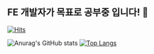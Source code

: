 ## FE 개발자가 목표로 공부중 입니다! 👋

[![Hits](https://hits.seeyoufarm.com/api/count/incr/badge.svg?url=https%3A%2F%2Fgithub.com%Jungjaeyeong%2Fhit-counter)](https://hits.seeyoufarm.com) <br />

![Anurag's GitHub stats](https://github-readme-stats.vercel.app/api?username=Jungjaeyeong&theme=vue-dark&show_icons=true)
[![Top Langs](https://github-readme-stats.vercel.app/api/top-langs/?username=Jungjaeyeong&theme=vue-dark&layout=compact)](https://github.com/anuraghazra/github-readme-stats) <br />
